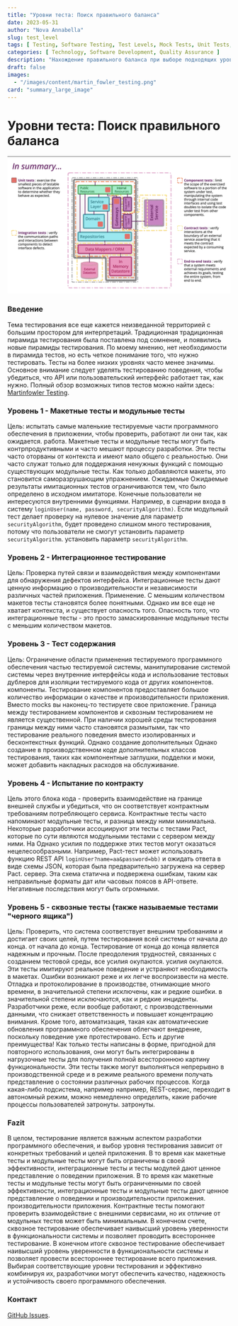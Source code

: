 ```yaml
---
title: "Уровни теста: Поиск правильного баланса"
date: 2023-05-31
author: "Nova Annabella"
slug: test_level
tags: [ Testing, Software Testing, Test Levels, Mock Tests, Unit Tests, Integration Tests, Component Tests, Contract Tests, End-to-End Tests ]
categories: [ Technology, Software Development, Quality Assurance ]
description: "Нахождение правильного баланса при выборе подходящих уровней тестирования для тестирования программного обеспечения".
draft: false
images:
  - "/images/content/martin_fowler_testing.png"
card: "summary_large_image"
---
```



# Уровни теста: Поиск правильного баланса

[![testebenen](/images/content/martin_fowler_testing.png)](https://martinfowler.com/articles/microservice-testing/)

### Введение

Тема тестирования все еще кажется неизведанной территорией с большим простором для интерпретаций. Традиционная
традиционная пирамида тестирования была поставлена под сомнение, и появились новые пирамиды тестирования. По моему
мнению, нет необходимости в пирамида тестов, но есть четкое понимание того, что нужно тестировать. Тесты на более низких
уровнях часто менее значимы. Основное внимание следует уделять тестированию поведения, чтобы убедиться, что API или
пользовательский интерфейс работает так, как нужно. Полный обзор возможных типов тестов можно найти здесь: [Martinfowler
Testing](https://martinfowler.com/articles/microservice-testing/).

### Уровень 1 - Макетные тесты и модульные тесты

Цель: испытать самые маленькие тестируемые части программного обеспечения в приложении, чтобы проверить, работают ли они
так, как ожидается. работа. Макетные тесты и модульные тесты могут быть контрпродуктивными и часто мешают процессу
разработки. Эти тесты часто оторваны от контекста и имеют мало общего с реальностью. Они часто служат только для
поддержания ненужных функций с помощью существующих модульные тесты. Как только добавляются макеты, это становится
саморазрушающим упражнением. Ожидаемые Ожидаемые результаты имитационных тестов ограничиваются тем, что было определено
в исходном имитаторе. Конечные пользователи не интересуются внутренними функциями. Например, в сценарии входа в систему
`loginUser(name, password, securityAlgorithm)`. Если модульный тест делает проверку на нулевое значение для параметр
`securityAlgorithm`, будет проведено слишком много тестирования, потому что пользователи не смогут установить параметр
`securityAlgorithm`. установить параметр `securityAlgorithm`.

### Уровень 2 - Интеграционное тестирование

Цель: Проверка путей связи и взаимодействия между компонентами для обнаружения дефектов интерфейса. Интеграционные
тесты дают ценную информацию о производительности и независимости различных частей приложения. Применение. С меньшим
количеством макетов тесты становятся более понятными. Однако им все еще не хватает контекста, и существует опасность
того. Опасность того, что интеграционные тесты - это просто замаскированные модульные тесты с меньшим количеством
макетов.

### Уровень 3 - Тест содержания

Цель: Ограничение области применения тестируемого программного обеспечения частью тестируемой системы, манипулирование
системой системы через внутренние интерфейсы кода и использование тестовых дублеров для изоляции тестируемого кода от
других компонентов. компоненты. Тестирование компонентов предоставляет большое количество информации о качестве и
производительности приложения. Вместо mocks вы наконец-то тестируете свое приложение. Граница между тестированием
компонентов и сквозным тестированием не является существенной. При наличии хорошей среды тестирования границы между ними
часто становятся размытыми, так что тестирование реального поведения вместо изолированных и бесконтекстных функций.
Однако создание дополнительных Однако создание в производственном коде дополнительных классов тестирования, таких как
компонентные заглушки, подделки и моки, может добавить накладных расходов на обслуживание.

### Уровень 4 - Испытание по контракту

Цель этого блока кода - проверить взаимодействие на границе внешней службы и убедиться, что он соответствует контрактным
требованиям потребляющего сервиса. Контрактные тесты часто напоминают модульные тесты, и разница между ними минимальна.
Некоторые разработчики ассоциируют эти тесты с тестами Pact, которые по сути являются модульными тестами с сервером
между ними. На Однако усилия по поддержке этих тестов могут оказаться нецелесообразными. Например, Pact-тест может
использовать функцию REST API `loginUser?name=aa&password=bb)` и ожидать ответа в виде схемы JSON, которая была
предварительно загружена на сервер Pact. сервер. Эта схема статична и подвержена ошибкам, таким как неправильные форматы
дат или часовых поясов в API-ответе. Негативные последствия могут быть огромными.

### Уровень 5 - сквозные тесты (также называемые тестами "черного ящика")

Цель: Проверить, что система соответствует внешним требованиям и достигает своих целей, путем тестирования всей системы
от начала до конца. от начала до конца. Тестирование от конца до конца является надежным и прочным. После преодоления
трудностей, связанных с созданием тестовой среды, все усилия окупаются. усилия окупаются. Эти тесты имитируют реальное
поведение и устраняют необходимость в макетах. Ошибки возникают реже и их легче воспроизвести на месте. Отладка и
протоколирование в производстве, отнимающие много времени, в значительной степени исключены, как и редкие ошибки. в
значительной степени исключаются, как и редкие инциденты. Разработчики реже, если вообще работают, с производственными
данными, что снижает ответственность и повышает концентрацию внимания. Кроме того, автоматизация, такая как
автоматические обновления программного обеспечения облегчают внедрение, поскольку поведение уже протестировано. Есть и
другие преимущества! Как только тесты написаны в форме, пригодной для повторного использования, они могут быть
интегрированы в нагрузочные тесты для получения полной всестороннюю картину функциональности. Эти тесты также могут
выполняться непрерывно в производственной среде и в режиме реального времени получать представление о состоянии
различных рабочих процессов. Когда какая-либо подсистема, например например, REST-сервис, переходит в автономный режим,
можно немедленно определить, какие рабочие процессы пользователей затронуты. затронуты.

### Fazit

В целом, тестирование является важным аспектом разработки программного обеспечения, и выбор уровня тестирования зависит
от конкретных требований и целей приложения. В то время как макетные тесты и модульные тесты могут быть ограничены в
своей эффективности, интеграционные тесты и тесты модулей дают ценное представление о поведении приложения. В то время
как макетные тесты и модульные тесты могут быть ограниченными по своей эффективности, интеграционные тесты и модульные
тесты дают ценное представление о поведении и производительности приложения. производительности приложения. Контрактные
тесты помогают проверить взаимодействие с внешними сервисами, но их отличие от модульных тестов может быть минимальным.
В конечном счете, сквозное тестирование обеспечивает наивысший уровень уверенности в функциональности системы и
позволяет проводить всестороннее тестирование. В конечном итоге сквозное тестирование обеспечивает наивысший уровень
уверенности в функциональности системы и позволяет провести всестороннее тестирование всего приложения. Выбирая
соответствующие уровни тестирования и эффективно комбинируя их, разработчики могут обеспечить качество, надежность и
устойчивость своего программного обеспечения.

### Контакт

[GitHub Issues](https://github.com/NovaAnnabella/the_unspoken/issues/new/choose).
